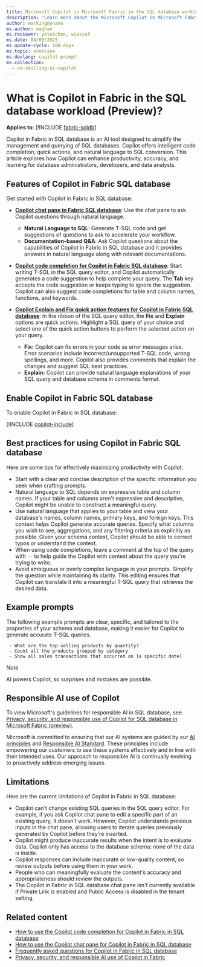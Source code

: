 ```yaml
---
title: Microsoft Copilot in Microsoft Fabric in the SQL database workload Overview
description: "Learn more about the Microsoft Copilot in Microsoft Fabric in the SQL database workload, an AI assistant designed to streamline your database tasks."
author: markingmyname
ms.author: maghan
ms.reviewer: yoleichen, wiassaf
ms.date: 04/09/2025
ms.update-cycle: 180-days
ms.topic: overview
ms.devlang: copilot-prompt
ms.collection:
  - ce-skilling-ai-copilot
---
```


# What is Copilot in Fabric in the SQL database workload (Preview)?

**Applies to:** [!INCLUDE [fabric-sqldb](../includes/applies-to-version/fabric-sqldb.md)]

Copilot in Fabric in SQL database is an AI tool designed to simplify the management and querying of SQL databases. Copilot offers intelligent code completion, quick actions, and natural language to SQL conversion. This article explores how Copilot can enhance productivity, accuracy, and learning for database administrators, developers, and data analysts.

## Features of Copilot in Fabric SQL database

Get started with Copilot in Fabric in SQL database:

- **[Copilot chat pane in Fabric SQL database](copilot-chat-pane.md)**: Use the chat pane to ask Copilot questions through natural language.
  - **Natural Language to SQL**: Generate T-SQL code and get suggestions of questions to ask to accelerate your workflow.
  - **Documentation-based Q&A**: Ask Copilot questions about the capabilities of Copilot in Fabric in SQL database and it provides answers in natural language along with relevant documentations.

- **[Copilot code completion for Copilot in Fabric SQL database](copilot-code-completion.md)**: Start writing T-SQL in the SQL query editor, and Copilot automatically generates a code suggestion to help complete your query. The **Tab** key accepts the code suggestion or keeps typing to ignore the suggestion. Copilot can also suggest code completions for table and column names, functions, and keywords.

- **[Copilot Explain and Fix quick action features for Copilot in Fabric SQL database](copilot-quick-actions.md)**: In the ribbon of the SQL query editor, the **Fix** and **Explain** options are quick actions. Highlight a SQL query of your choice and select one of the quick action buttons to perform the selected action on your query.
  - **Fix:** Copilot can fix errors in your code as error messages arise. Error scenarios include incorrect/unsupported T-SQL code, wrong spellings, and more. Copilot also provides comments that explain the changes and suggest SQL best practices.
  - **Explain:** Copilot can provide natural language explanations of your SQL query and database schema in comments format.

## Enable Copilot in Fabric SQL database

To enable Copilot in Fabric in SQL database:

[!INCLUDE [copilot-include](../../includes/copilot-include.md)]

## Best practices for using Copilot in Fabric SQL database

Here are some tips for effectively maximizing productivity with Copilot:

- Start with a clear and concise description of the specific information you seek when crafting prompts.
- Natural language to SQL depends on expressive table and column names. If your table and columns aren't expressive and descriptive, Copilot might be unable to construct a meaningful query.
- Use natural language that applies to your table and view your database's names, column names, primary keys, and foreign keys. This context helps Copilot generate accurate queries. Specify what columns you wish to see, aggregations, and any filtering criteria as explicitly as possible. Given your schema context, Copilot should be able to correct typos or understand the context.
- When using code completions, leave a comment at the top of the query with `--` to help guide the Copilot with context about the query you're trying to write.
- Avoid ambiguous or overly complex language in your prompts. Simplify the question while maintaining its clarity. This editing ensures that Copilot can translate it into a meaningful T-SQL query that retrieves the desired data.

## Example prompts

The following example prompts are clear, specific, and tailored to the properties of your schema and database, making it easier for Copilot to generate accurate T-SQL queries.

```copilot-prompt
 - What are the top-selling products by quantity?
 - Count all the products grouped by category
 - Show all sales transactions that occurred on [a specific date]
```

> [!NOTE]
> AI powers Copilot, so surprises and mistakes are possible.

## Responsible AI use of Copilot

To view Microsoft's guidelines for responsible AI in SQL database, see [Privacy, security, and responsible use of Copilot for SQL database in Microsoft Fabric (preview)](/fabric/fundamentals/copilot-database-privacy-security).

Microsoft is committed to ensuring that our AI systems are guided by our [AI principles](https://www.microsoft.com/ai/principles-and-approach/) and [Responsible AI Standard](https://www.microsoft.com/ai/responsible-ai). These principles include empowering our customers to use these systems effectively and in line with their intended uses. Our approach to responsible AI is continually evolving to proactively address emerging issues.

## Limitations

Here are the current limitations of Copilot in Fabric in SQL database:

- Copilot can't change existing SQL queries in the SQL query editor. For example, if you ask Copilot chat pane to edit a specific part of an existing query, it doesn't work. However, Copilot understands previous inputs in the chat pane, allowing users to iterate queries previously generated by Copilot before they're inserted.
- Copilot might produce inaccurate results when the intent is to evaluate data. Copilot only has access to the database schema; none of the data is inside.
- Copilot responses can include inaccurate or low-quality content, so review outputs before using them in your work.
- People who can meaningfully evaluate the content's accuracy and appropriateness should review the outputs.
- The Copilot in Fabric in SQL database chat pane isn't currently available if Private Link is enabled and Public Access is disabled in the tenant setting.

## Related content

- [How to use the Copilot code completion for Copilot in Fabric in SQL database](copilot-code-completion.md)
- [How to use the Copilot chat pane for Copilot in Fabric in SQL database](copilot-quick-actions.md)
- [Frequently asked questions for Copilot in Fabric in SQL database](copilot-faq.yml)
- [Privacy, security, and responsible AI use of Copilot in Fabric](../../fundamentals/copilot-privacy-security.md)

